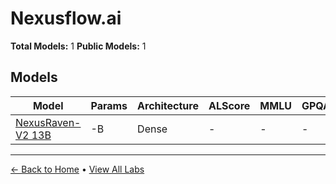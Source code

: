 # Nexusflow.ai 

**Total Models:** 1
**Public Models:** 1

## Models

| Model | Params | Architecture | ALScore | MMLU | GPQA | Released | Status |
|-------|--------|--------------|---------|------|------|----------|--------|
| [NexusRaven-V2 13B](../models/nexusflowai/nexusraven-v2-13b.md) | -B | Dense | - | - | - | Dec/2023 | 🟢 |

---

[← Back to Home](../README.md) • [View All Labs](../labs/)
